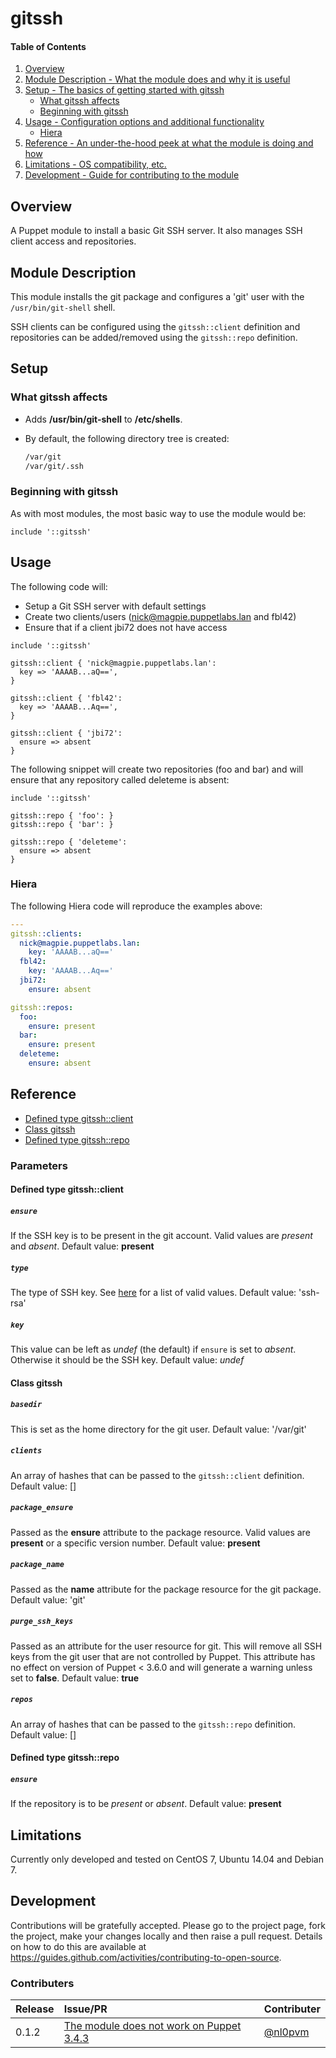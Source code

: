 # gitssh

#### Table of Contents

1. [Overview](#overview)
2. [Module Description - What the module does and why it is useful](#module-description)
3. [Setup - The basics of getting started with gitssh](#setup)
    * [What gitssh affects](#what-gitssh-affects)
    * [Beginning with gitssh](#beginning-with-gitssh)
4. [Usage - Configuration options and additional functionality](#usage)
    * [Hiera](#hiera)
5. [Reference - An under-the-hood peek at what the module is doing and how](#reference)
5. [Limitations - OS compatibility, etc.](#limitations)
6. [Development - Guide for contributing to the module](#development)

## Overview

A Puppet module to install a basic Git SSH server.  It also manages SSH client
access and repositories.


## Module Description

This module installs the git package and configures a 'git' user with the
`/usr/bin/git-shell` shell.

SSH clients can be configured using the `gitssh::client` definition and
repositories can be added/removed using the `gitssh::repo` definition.

## Setup

### What gitssh affects

* Adds **/usr/bin/git-shell** to **/etc/shells**.
* By default, the following directory tree is created:

  ```bash
  /var/git
  /var/git/.ssh
  ```

### Beginning with gitssh

As with most modules, the most basic way to use the module would be:

```puppet
include '::gitssh'
```

## Usage

The following code will:

* Setup a Git SSH server with default settings
* Create two clients/users (nick@magpie.puppetlabs.lan and fbl42)
* Ensure that if a client jbi72 does not have access

```puppet
include '::gitssh'

gitssh::client { 'nick@magpie.puppetlabs.lan':
  key => 'AAAAB...aQ==',
}

gitssh::client { 'fbl42':
  key => 'AAAAB...Aq==',
}

gitssh::client { 'jbi72':
  ensure => absent
}
```

The following snippet will create two repositories (foo and bar) and will
ensure that any repository called deleteme is absent:

```puppet
include '::gitssh'

gitssh::repo { 'foo': }
gitssh::repo { 'bar': }

gitssh::repo { 'deleteme':
  ensure => absent
}
```

### Hiera

The following Hiera code will reproduce the examples above:

```YAML
---
gitssh::clients:
  nick@magpie.puppetlabs.lan:
    key: 'AAAAB...aQ=='
  fbl42:
    key: 'AAAAB...Aq=='
  jbi72:
    ensure: absent

gitssh::repos:
  foo:
    ensure: present
  bar:
    ensure: present
  deleteme:
    ensure: absent
```

## Reference

* [Defined type gitssh::client](#defined-type-gitsshclient)
* [Class gitssh](#class-gitssh)
* [Defined type gitssh::repo](#defined-type-gitsshrepo)

### Parameters

#### Defined type gitssh::client

##### `ensure`
If the SSH key is to be present in the git account.  Valid values are
*present* and *absent*.
Default value: **present**

##### `type`
The type of SSH key.  See
[here](https://docs.puppet.com/puppet/latest/reference/types/ssh_authorized_key.html#ssh_authorized_key-attribute-type)
for a list of valid values.
Default value: 'ssh-rsa'

##### `key`
This value can be left as *undef* (the default) if `ensure` is set to
*absent*.  Otherwise it should be the SSH key.
Default value: *undef*

#### Class gitssh

##### `basedir`
This is set as the home directory for the git user.
Default value: '/var/git'

##### `clients`
An array of hashes that can be passed to the `gitssh::client` definition.
Default value: []

##### `package_ensure`
Passed as the **ensure** attribute to the package resource.  Valid
values are **present** or a specific version number.
Default value: **present**

##### `package_name`
Passed as the **name** attribute for the package resource for the git
package.
Default value: 'git'

##### `purge_ssh_keys`
Passed as an attribute for the user resource for git.  This will remove all
SSH keys from the git user that are not controlled by Puppet.  This
attribute has no effect on version of Puppet < 3.6.0 and will generate a
warning unless set to **false**.
Default value: **true**

##### `repos`
An array of hashes that can be passed to the `gitssh::repo` definition.
Default value: []

#### Defined type gitssh::repo

##### `ensure`
If the repository is to be *present* or *absent*.
Default value: **present**

## Limitations

Currently only developed and tested on CentOS 7, Ubuntu 14.04 and Debian 7.

## Development

Contributions will be gratefully accepted.  Please go to the project page,
fork the project, make your changes locally and then raise a pull request.
Details on how to do this are available at
https://guides.github.com/activities/contributing-to-open-source.

### Contributers

| Release        | Issue/PR                                                                            | Contributer                          |
| :------------- | :---------------------------------------------------------------------------------- | :------------------------------------|
| 0.1.2          | [The module does not work on Puppet 3.4.3](https://github.com/locp/gitssh/issues/3) | [@nl0pvm](https://github.com/nl0pvm) |
